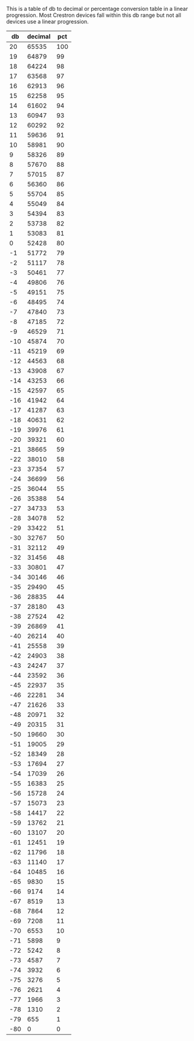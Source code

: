This is a table of db to decimal or percentage conversion table in a linear progression.
Most Crestron devices fall within this db range but not all devices use a linear progression.


| db    | decimal    | pct     |
| ----- | ---------- | ------- |
|20     | 65535      | 100     |
|19     | 64879      | 99      |
|18     | 64224      | 98      |
|17     | 63568      | 97      |
|16     | 62913      | 96      |
|15     | 62258      | 95      |
|14     | 61602      | 94      |
|13     | 60947      | 93      |
|12     | 60292      | 92      |
|11     | 59636      | 91      |
|10     | 58981      | 90      |
|9      | 58326      | 89      |
|8      | 57670      | 88      |
|7      | 57015      | 87      |
|6      | 56360      | 86      |
|5      | 55704      | 85      |
|4      | 55049      | 84      |
|3      | 54394      | 83      |
|2      | 53738      | 82      |
|1      | 53083      | 81      |
|0      | 52428      | 80      |
|-1     | 51772      | 79      |
|-2     | 51117      | 78      |
|-3     | 50461      | 77      |
|-4     | 49806      | 76      |
|-5     | 49151      | 75      |
|-6     | 48495      | 74      |
|-7     | 47840      | 73      |
|-8     | 47185      | 72      |
|-9     | 46529      | 71      |
|-10    | 45874      | 70      |
|-11    | 45219      | 69      |
|-12    | 44563      | 68      |
|-13    | 43908      | 67      |
|-14    | 43253      | 66      |
|-15    | 42597      | 65      |
|-16    | 41942      | 64      |
|-17    | 41287      | 63      |
|-18    | 40631      | 62      |
|-19    | 39976      | 61      |
|-20    | 39321      | 60      |
|-21    | 38665      | 59      |
|-22    | 38010      | 58      |
|-23    | 37354      | 57      |
|-24    | 36699      | 56      |
|-25    | 36044      | 55      |
|-26    | 35388      | 54      |
|-27    | 34733      | 53      |
|-28    | 34078      | 52      |
|-29    | 33422      | 51      |
|-30    | 32767      | 50      |
|-31    | 32112      | 49      |
|-32    | 31456      | 48      |
|-33    | 30801      | 47      |
|-34    | 30146      | 46      |
|-35    | 29490      | 45      |
|-36    | 28835      | 44      |
|-37    | 28180      | 43      |
|-38    | 27524      | 42      |
|-39    | 26869      | 41      |
|-40    | 26214      | 40      |
|-41    | 25558      | 39      |
|-42    | 24903      | 38      |
|-43    | 24247      | 37      |
|-44    | 23592      | 36      |
|-45    | 22937      | 35      |
|-46    | 22281      | 34      |
|-47    | 21626      | 33      |
|-48    | 20971      | 32      |
|-49    | 20315      | 31      |
|-50    | 19660      | 30      |
|-51    | 19005      | 29      |
|-52    | 18349      | 28      |
|-53    | 17694      | 27      |
|-54    | 17039      | 26      |
|-55    | 16383      | 25      |
|-56    | 15728      | 24      |
|-57    | 15073      | 23      |
|-58    | 14417      | 22      |
|-59    | 13762      | 21      |
|-60    | 13107      | 20      |
|-61    | 12451      | 19      |
|-62    | 11796      | 18      |
|-63    | 11140      | 17      |
|-64    | 10485      | 16      |
|-65    | 9830       | 15      |
|-66    | 9174       | 14      |
|-67    | 8519       | 13      |
|-68    | 7864       | 12      |
|-69    | 7208       | 11      |
|-70    | 6553       | 10      |
|-71    | 5898       | 9       |
|-72    | 5242       | 8       |
|-73    | 4587       | 7       |
|-74    | 3932       | 6       |
|-75    | 3276       | 5       |
|-76    | 2621       | 4       |
|-77    | 1966       | 3       |
|-78    | 1310       | 2       |
|-79    | 655        | 1       |
|-80    | 0          | 0       |
